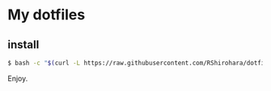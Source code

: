 # My dotfiles

## install

```bash
$ bash -c "$(curl -L https://raw.githubusercontent.com/RShirohara/dotfiles/master/etc/httpsetup)"
```

Enjoy.
